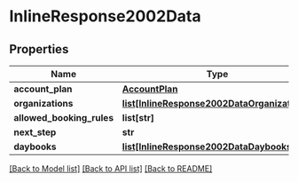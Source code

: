# InlineResponse2002Data

## Properties
Name | Type | Description | Notes
------------ | ------------- | ------------- | -------------
**account_plan** | [**AccountPlan**](AccountPlan.md) |  | [optional] 
**organizations** | [**list[InlineResponse2002DataOrganizations]**](InlineResponse2002DataOrganizations.md) |  | [optional] 
**allowed_booking_rules** | **list[str]** |  | [optional] 
**next_step** | **str** |  | [optional] 
**daybooks** | [**list[InlineResponse2002DataDaybooks]**](InlineResponse2002DataDaybooks.md) |  | [optional] 

[[Back to Model list]](../README.md#documentation-for-models) [[Back to API list]](../README.md#documentation-for-api-endpoints) [[Back to README]](../README.md)


